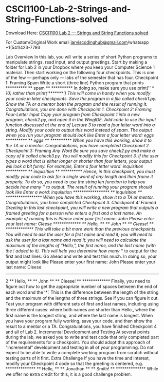 # CSCI1100-Lab-2-Strings-and-String-Functions-solved

Download Here: [CSCI1100 Lab 2 — Strings and String Functions solved](https://jarviscodinghub.com/assignment/lab-2-strings-and-string-functions-solution/)

For Custom/Original Work email jarviscodinghub@gmail.com/whatsapp +1(541)423-7793

Lab Overview
In this lab, you will write a series of short Python programs to manipulate strings, read input, and output greetings. Start by making a folder for Lab 2 in your Dropbox where you keep your Computer Science 1 material. Then start working on the following four checkpoints. This is one of the few — perhaps only — labs of the semester that has four.
Checkpoint 1: Framing Spam
Write a short (three line) Python program that prints
********** ** spam ** **********
In doing so, make sure you use
print(’*’ * 10)
rather than
print(’**********’)
This will come in handy when you modify your code in later checkpoints. Save the program in a ﬁle called check1.py. Show the TA or a mentor both the program and the result of running it. Congratulations, you are done with Checkpoint 1.
Checkpoint 2: Framing Four-Letter Input
Copy your program from Checkpoint 1 into a new program, check2.py, and open it in the WingIDE. Add code to use the input function discussed at the end of Lecture 3 to read a four letter word into a string. Modify your code to output this word instead of spam. The output when you run your program should look like
Enter a four letter word: eggs ********** ** eggs ** **********
When you have this working, show it to the TA or a mentor. Congratulations, you have completed Checkpoint 2.
Checkpoint 3: Framing Any Word
Be sure you save check2.py and make a copy of it called check3.py. You will modify this for Checkpoint 3. If the user types a word that is either longer or shorter than four letters, your output will look a bit funny. For example,
Enter a four letter word: inquisition ********** ** inquisition ** **********
Hence, in this checkpoint, you must modify your code to ask for a single word of any length and then frame it properly. To do so, you need to use the string len function to help you decide how many ’*’ to output. The result of running your program should look like
Enter a word: inquisition ***************** ** inquisition ** *****************
When you have this working, show it to a TA or mentor. Congratulations, you have completed Checkpoint 3.
Checkpoint 4: Framed Greeting
In this last checkpoint, you will write a new program that outputs a framed greeting for a person who enters a ﬁrst and a last name. An example of running this is
Please enter your first name: John Please enter your last name: Cleese
************* ** Hello, ** ** John ** ** Cleese! ** *************
This will take a bit more work than the previous checkpoints. You will need to ask the user for a ﬁrst name and read it; you will need to ask the user for a last name and read it; you will need to calculate the maximum of the lengths of “Hello,”, the ﬁrst name, and the last name (with the ! added to it). This will help you determine how many ’*’ to output for the ﬁrst and last lines. Go ahead and write and test this much. In doing so, your output might look like
Please enter your first name: John Please enter your last name: Cleese
*************
2
** Hello, ** ** John ** ** Cleese! ** *************
Finally, you need to ﬁgure out how to get the appropriate number of spaces between the end of each word and the ’*’. This is the diﬀerence between the length of the string and the maximum of the lengths of three strings. See if you can ﬁgure it out. Test your program with diﬀerent sets of ﬁrst and last names, including using three diﬀerent cases: where both names are shorter than Hello,, where the ﬁrst name is the longest string, and where the last name is longest. When you have your program fully working, save your code, and then show the result to a mentor or a TA. Congratulations, you have ﬁnished Checkpoint 4 and all of Lab 2.
Incremental Development and Testing
At several points during the lab, we asked you to write and test code that only completed part of the requirements for a checkpoint. You should adopt this approach of “incremental” development and testing in all of your programming. Do not expect to be able to write a complete working program from scratch without testing parts of it ﬁrst.
Extra Challenge
If you have the time and interest, modify your Checkpoint 4 code so that the greeting is centered, e.g.
************** ** Hello, ** ** Jonathan ** ** Smith! ** **************
While we oﬀer no extra credit for this, it is a good challenge problem.
